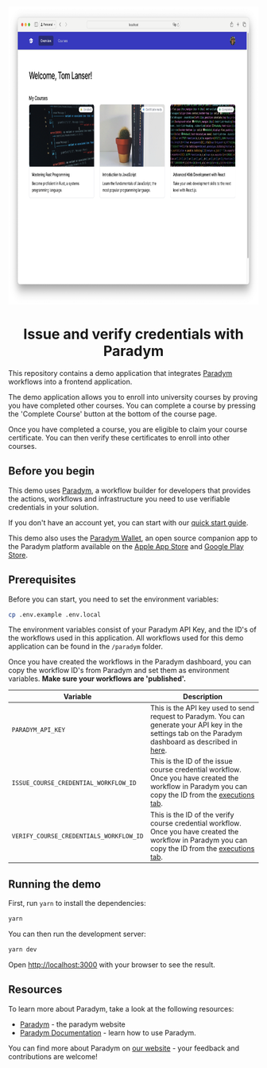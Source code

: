 <p align="center">
  <br />
<img src="/public/app-screenshot.png" alt="screenshot-demo" height="600px"/>

</p>

<h1 align="center"><b>Issue and verify credentials with Paradym</b></h1>

This repository contains a demo application that integrates [Paradym](https://paradym.id) workflows into a frontend application.

The demo application allows you to enroll into university courses by proving you have completed other courses. You can complete a course by pressing the 'Complete Course' button at the bottom of the course page.

Once you have completed a course, you are eligible to claim your course certificate. You can then verify these certificates to enroll into other courses.

## Before you begin

This demo uses [Paradym](https://paradym.id), a workflow builder for developers that provides the actions, workflows and infrastructure you need to use verifiable credentials in your solution.

If you don't have an account yet, you can start with our [quick start guide](https://docs.paradym.id/).

This demo also uses the [Paradym Wallet](https://docs.paradym.id/integrating-with-a-holder-wallet/paradym-wallet), an open source companion app to the Paradym platform available on the [Apple App Store](https://apps.apple.com/nl/app/paradym-wallet/id6449846111?l=en) and [Google Play Store](https://play.google.com/store/apps/details?id=id.paradym.wallet).

## Prerequisites

Before you can start, you need to set the environment variables:

```bash
cp .env.example .env.local
```

The environment variables consist of your Paradym API Key, and the ID's of the workflows used in this application. All workflows used for this demo application can be found in the `/paradym` folder.

Once you have created the workflows in the Paradym dashboard, you can copy the workflow ID's from Paradym and set them as environment variables. **Make sure your workflows are 'published'.**

| Variable                                | Description                                                                                                                                                                                                                   |
| --------------------------------------- | ----------------------------------------------------------------------------------------------------------------------------------------------------------------------------------------------------------------------------- |
| `PARADYM_API_KEY`                       | This is the API key used to send request to Paradym. You can generate your API key in the settings tab on the Paradym dashboard as described in [here](https://docs.paradym.id/executing-a-workflow/api-execution#api-key).   |
| `ISSUE_COURSE_CREDENTIAL_WORKFLOW_ID`   | This is the ID of the issue course credential workflow. Once you have created the workflow in Paradym you can copy the ID from the [executions tab](https://docs.paradym.id/executing-a-workflow/api-execution#workflow-id).  |
| `VERIFY_COURSE_CREDENTIALS_WORKFLOW_ID` | This is the ID of the verify course credential workflow. Once you have created the workflow in Paradym you can copy the ID from the [executions tab](https://docs.paradym.id/executing-a-workflow/api-execution#workflow-id). |

## Running the demo

First, run `yarn` to install the dependencies:

```bash
yarn
```

You can then run the development server:

```bash
yarn dev
```

Open [http://localhost:3000](http://localhost:3000) with your browser to see the result.

## Resources

To learn more about Paradym, take a look at the following resources:

- [Paradym](https://paradym.id) - the paradym website
- [Paradym Documentation](https://docs.paradym.id) - learn how to use Paradym.

You can find more about Paradym on [our website](https://paradym.id) - your feedback and contributions are welcome!
